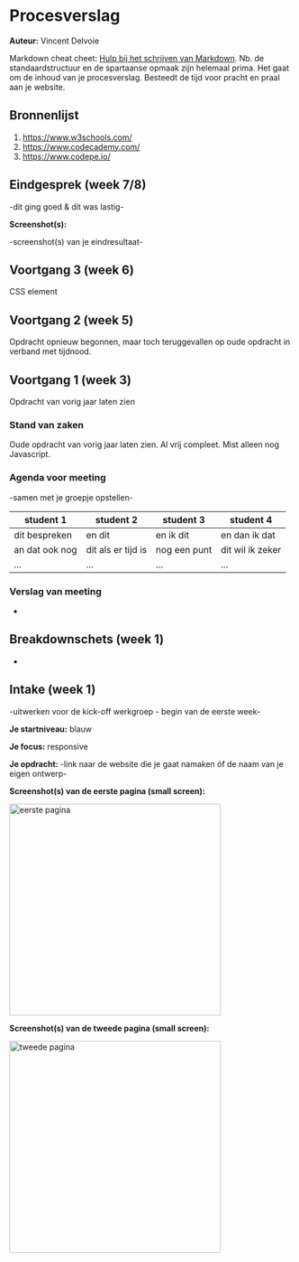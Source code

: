# Procesverslag
**Auteur:** Vincent Delvoie

Markdown cheat cheet: [Hulp bij het schrijven van Markdown](https://github.com/adam-p/markdown-here/wiki/Markdown-Cheatsheet). Nb. de standaardstructuur en de spartaanse opmaak zijn helemaal prima. Het gaat om de inhoud van je procesverslag. Besteedt de tijd voor pracht en praal aan je website.



## Bronnenlijst
1. https://www.w3schools.com/
2. https://www.codecademy.com/
3. https://www.codepe.io/



## Eindgesprek (week 7/8)

-dit ging goed & dit was lastig-

**Screenshot(s):**

-screenshot(s) van je eindresultaat-



## Voortgang 3 (week 6)

CSS element



## Voortgang 2 (week 5)

Opdracht opnieuw begonnen, maar toch teruggevallen op oude opdracht in verband met tijdnood.



## Voortgang 1 (week 3)

Opdracht van vorig jaar laten zien

### Stand van zaken

Oude opdracht van vorig jaar laten zien. Al vrij compleet. Mist alleen nog Javascript.

### Agenda voor meeting

-samen met je groepje opstellen-

| student 1      | student 2          | student 3    | student 4        |
| ---            | ---                | ---          | ---              |
| dit bespreken  | en dit             | en ik dit    | en dan ik dat    |
| an dat ook nog | dit als er tijd is | nog een punt | dit wil ik zeker |
| ...            | ...                | ...          | ...              |

### Verslag van meeting

-



## Breakdownschets (week 1)

-



## Intake (week 1)
-uitwerken voor de kick-off werkgroep - begin van de eerste week-

**Je startniveau:** blauw

**Je focus:** responsive

**Je opdracht:** -link naar de website die je gaat namaken óf de naam van je eigen ontwerp-

**Screenshot(s) van de eerste pagina (small screen):**

<img src="images/screenshot1" width="375px" alt="eerste pagina">

**Screenshot(s) van de tweede pagina (small screen):**

<img src="images/screenshot2" width="375px" alt="tweede pagina">
